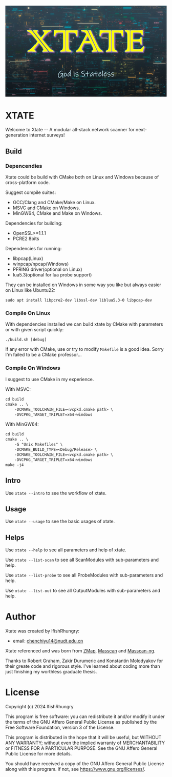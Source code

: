 ![state_poster](screenshots/poster.jpg)

# XTATE

Welcome to Xtate -- A modular all-stack network scanner for next-generation internet surveys!

## Build

### Depencendies

Xtate could be build with CMake both on Linux and Windows because of cross-platform code.

Suggest compile suites:

- GCC/Clang and CMake/Make on Linux.
- MSVC and CMake on Windows.
- MinGW64, CMake and Make on Windows.

Dependencies for building:

- OpenSSL>=1.1.1
- PCRE2 8bits

Dependencies for running:

- libpcap(Linux)
- winpcap/npcap(Windows)
- PFRING driver(optional on Linux)
- lua5.3(optional for lua probe support)

They can be installed on Windows in some way you like but always easier on Linux like Ubuntu22:

```
sudo apt install libpcre2-dev libssl-dev liblua5.3-0 libpcap-dev
```

### Compile On Linux

With dependencies installed we can build xtate by CMake with parameters or with given script quickly:

```
./build.sh [debug]
```

If any error with CMake, use or try to modify `Makefile` is a good idea. Sorry I'm failed to be a CMake professor...

### Compile On Windows

I suggest to use CMake in my experience.

With MSVC:

```
cd build
cmake .. \
    -DCMAKE_TOOLCHAIN_FILE=<vcpkd.cmake path> \
    -DVCPKG_TARGET_TRIPLET=x64-windows
```

With MinGW64:

```
cd build
cmake .. \
    -G "Unix Makefiles" \
    -DCMAKE_BUILD_TYPE=<Debug/Release> \
    -DCMAKE_TOOLCHAIN_FILE=<vcpkd.cmake path> \
    -DVCPKG_TARGET_TRIPLET=x64-windows
make -j4
```

## Intro

Use `xtate --intro` to see the workflow of xtate.

## Usage

Use `xtate --usage` to see the basic usages of xtate.

## Helps

Use `xtate --help` to see all parameters and help of xtate.

Use `xtate --list-scan` to see all ScanModules with sub-parameters and help.

Use `xtate --list-probe` to see all ProbeModules with sub-parameters and help.

Use `xtate --list-out` to see all OutputModules with sub-parameters and help.

# Author

Xtate was created by lfishRhungry:
- email: chenchiyu14@nudt.edu.cn

Xtate referenced and was born from
[ZMap](https://github.com/zmap/zmap),
[Masscan](https://github.com/robertdavidgraham/masscan/tree/master)
and [Masscan-ng](https://github.com/bi-zone/masscan-ng).

Thanks to Robert Graham, Zakir Durumeric and Konstantin Molodyakov for their greate code and rigorous style.
I've learned about coding more than just finishing my worthless graduate thesis.

# License

Copyright (c) 2024 lfishRhungry

This program is free software: you can redistribute it and/or modify
it under the terms of the GNU Affero General Public License as published by
the Free Software Foundation, version 3 of the License.

This program is distributed in the hope that it will be useful,
but WITHOUT ANY WARRANTY; without even the implied warranty of
MERCHANTABILITY or FITNESS FOR A PARTICULAR PURPOSE.  See the
GNU Affero General Public License for more details.

You should have received a copy of the GNU Affero General Public License
along with this program.  If not, see <https://www.gnu.org/licenses/>.
